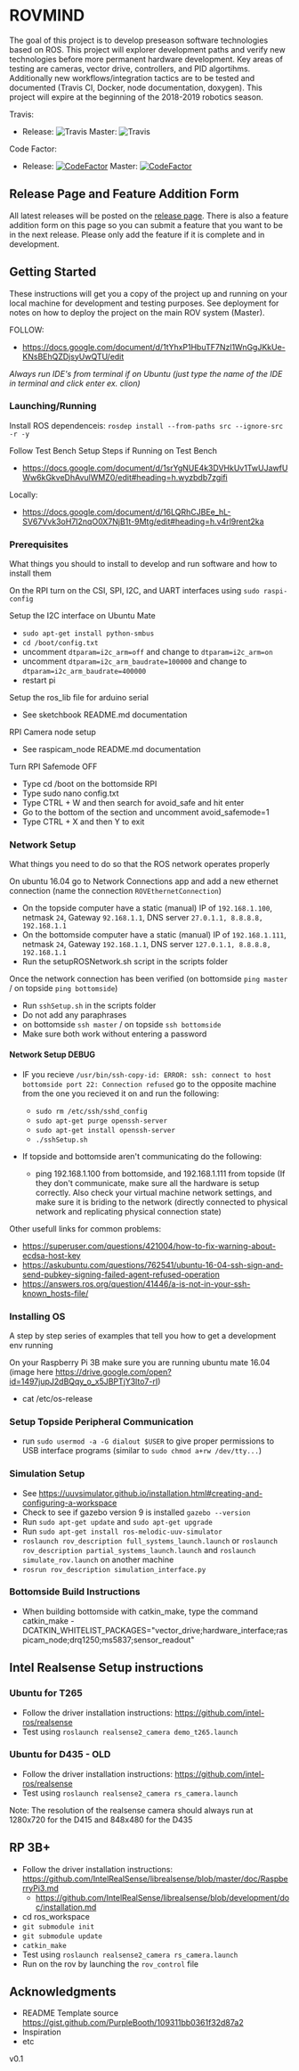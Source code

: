 # ROVMIND

The goal of this project is to develop preseason software technologies based on ROS. This project will explorer development paths and verify new technologies before more permanent hardware development. Key areas of testing are cameras, vector drive, controllers, and PID algortihms. Additionally new workflows/integration tactics are to be tested and documented (Travis CI, Docker, node documentation, doxygen). This project will expire at the beginning of the 2018-2019 robotics season.   

Travis:
   - Release: ![Travis](https://travis-ci.org/JHSRobo/ROVMIND.svg?branch=release) Master: ![Travis](https://travis-ci.org/JHSRobo/ROVMIND.svg?branch=master)

Code Factor: 
   - Release: [![CodeFactor](https://www.codefactor.io/repository/github/jhsrobo/rovmind/badge/release)](https://www.codefactor.io/repository/github/jhsrobo/rovmind/overview/release) Master: [![CodeFactor](https://www.codefactor.io/repository/github/jhsrobo/rovmind/badge/master)](https://www.codefactor.io/repository/github/jhsrobo/rovmind/overview/master)

## Release Page and Feature Addition Form

All latest releases will be posted on the [release page](https://jhsrobo.github.io/releasepage/). There is also a feature addition form on this page so you can submit a feature that you want to be in the next release. Please only add the feature if it is complete and in development.

## Getting Started

These instructions will get you a copy of the project up and running on your local machine for development and testing purposes. See deployment for notes on how to deploy the project on the main ROV system (Master).

FOLLOW:
*  https://docs.google.com/document/d/1tYhxP1HbuTF7Nzl1WnGgJKkUe-KNsBEhQZDjsyUwQTU/edit

*Always run IDE's from terminal if on Ubuntu (just type the name of the IDE in terminal and click enter ex. clion)*

### Launching/Running

Install ROS dependenceis: `rosdep install --from-paths src --ignore-src -r -y`

Follow Test Bench Setup Steps if Running on Test Bench
* https://docs.google.com/document/d/1srYgNUE4k3DVHkUv1TwUJawfUWw6kGkveDhAvulWMZ0/edit#heading=h.wyzbdb7zgifi

Locally:
* https://docs.google.com/document/d/16LQRhCJBEe_hL-SV67Vvk3oH7I2nqO0X7NjB1t-9Mtg/edit#heading=h.v4rl9rent2ka

### Prerequisites

What things you should to install to develop and run software and how to install them

On the RPI turn on the CSI, SPI, I2C, and UART interfaces using `sudo raspi-config`

Setup the I2C interface on Ubuntu Mate
* `sudo apt-get install python-smbus`
* `cd /boot/config.txt`
* uncomment `dtparam=i2c_arm=off` and change to `dtparam=i2c_arm=on`
* uncomment `dtparam=i2c_arm_baudrate=100000` and change to `dtparam=i2c_arm_baudrate=400000`
* restart pi

Setup the ros_lib file for arduino serial
* See sketchbook README.md documentation

RPI Camera node setup
* See raspicam_node README.md documentation

Turn RPI Safemode OFF
* Type cd /boot on the bottomside RPI
* Type sudo nano config.txt
* Type CTRL + W and then search for avoid_safe and hit enter
* Go to the bottom of the section and uncomment avoid_safemode=1
* Type CTRL + X and then Y to exit

### Network Setup

What things you need to do so that the ROS network operates properly

On ubuntu 16.04 go to Network Connections app and add a new ethernet connection (name the connection `ROVEthernetConnection`)
* On the topside computer have a static (manual) IP of `192.168.1.100`, netmask `24`, Gateway `92.168.1.1`, DNS server `27.0.1.1, 8.8.8.8, 192.168.1.1`
* On the bottomside computer have a static (manual) IP of `192.168.1.111`, netmask `24`, Gateway `192.168.1.1`, DNS server `127.0.1.1, 8.8.8.8, 192.168.1.1`
* Run the setupROSNetwork.sh script in the scripts folder

Once the network connection has been verified (on bottomside `ping master` / on topside `ping bottomside`)
* Run `sshSetup.sh` in the scripts folder
* Do not add any paraphrases
* on bottomside `ssh master` / on topside `ssh bottomside`
* Make sure both work without entering a password

#### Network Setup DEBUG
* IF you recieve `/usr/bin/ssh-copy-id: ERROR: ssh: connect to host bottomside port 22: Connection refused` go to the opposite machine from the one you recieved it on and run the following:
    * `sudo rm /etc/ssh/sshd_config`
    * `sudo apt-get purge openssh-server`
    * `sudo apt-get install openssh-server`
    * `./sshSetup.sh`

* If topside and bottomside aren't communicating do the following:
    * ping 192.168.1.100 from bottomside, and 192.168.1.111 from topside (If they don't communicate, make sure all the hardware is setup correctly. Also check your virtual machine network settings, and make sure it is briding to the network (directly connected to physical network and replicating physical connection state)

Other usefull links for common problems:
* https://superuser.com/questions/421004/how-to-fix-warning-about-ecdsa-host-key
* https://askubuntu.com/questions/762541/ubuntu-16-04-ssh-sign-and-send-pubkey-signing-failed-agent-refused-operation
* https://answers.ros.org/question/41446/a-is-not-in-your-ssh-known_hosts-file/

### Installing OS

A step by step series of examples that tell you how to get a development env running

On your Raspberry Pi 3B make sure you are running ubuntu mate 16.04 (image here https://drive.google.com/open?id=1497jupJ2dBQqy_o_x5JBPTjY3lto7-rI)
* cat /etc/os-release

### Setup Topside Peripheral Communication
* run `sudo usermod -a -G dialout $USER` to give proper permissions to USB interface programs (similar to `sudo chmod a+rw /dev/tty...`)

### Simulation Setup

* See https://uuvsimulator.github.io/installation.html#creating-and-configuring-a-workspace
* Check to see if gazebo version 9 is installed `gazebo --version`
* Run `sudo apt-get update` and `sudo apt-get upgrade`
* Run `sudo apt-get install ros-melodic-uuv-simulator`
* `roslaunch rov_description full_systems_launch.launch` or `roslaunch rov_description partial_systems_launch.launch` and `roslaunch simulate_rov.launch` on another machine
* `rosrun rov_description simulation_interface.py`

### Bottomside Build Instructions

* When building bottomside with catkin_make, type the command catkin_make -DCATKIN_WHITELIST_PACKAGES="vector_drive;hardware_interface;raspicam_node;drq1250;ms5837;sensor_readout"

## Intel Realsense Setup instructions
### Ubuntu for T265

* Follow the driver installation instructions: https://github.com/intel-ros/realsense
* Test using `roslaunch realsense2_camera demo_t265.launch`

### Ubuntu for D435 - OLD

* Follow the driver installation instructions: https://github.com/intel-ros/realsense
* Test using `roslaunch realsense2_camera rs_camera.launch`

Note: The resolution of the realsense camera should always run at 1280x720 for the D415 and 848x480 for the D435

## RP 3B+

* Follow the driver installation instructions: https://github.com/IntelRealSense/librealsense/blob/master/doc/RaspberryPi3.md
   * https://github.com/IntelRealSense/librealsense/blob/development/doc/installation.md
* cd ros_workspace
* `git submodule init`
* `git submodule update`
* `catkin_make`
* Test using `roslaunch realsense2_camera rs_camera.launch`
* Run on the rov by launching the `rov_control` file

## Acknowledgments

* README Template source https://gist.github.com/PurpleBooth/109311bb0361f32d87a2
* Inspiration
* etc

v0.1
